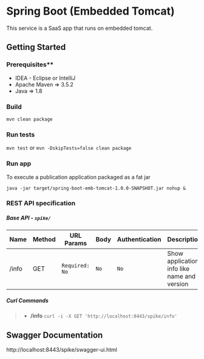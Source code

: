 # Spring Boot (Embedded Tomcat)
This service is a SaaS app that runs on embedded tomcat. 

## Getting Started  
### Prerequisites**

* IDEA - Eclipse or IntelliJ 
* Apache Maven => 3.5.2
* Java => 1.8

### Build
```mvn clean package```

### Run tests
```mvn test``` or ```mvn -DskipTests=false clean package```

### Run app

To execute a publication application packaged as a fat jar

```java -jar target/spring-boot-emb-tomcat-1.0.0-SNAPSHOT.jar nohup &```

### REST API specification 

##### Base API - ```spike/```

| Name  | Method | URL Params | Body | Authentication | Description |
| --- | --- | --- | --- | --- | --- | 
| /info| GET | `Required: No` | `No` | `No` |Show application info like name and version |  

##### Curl Commands 

> - **/info** ```curl -i -X GET 'http://localhost:8443/spike/info'```

## Swagger Documentation
http://localhost:8443/spike/swagger-ui.html 